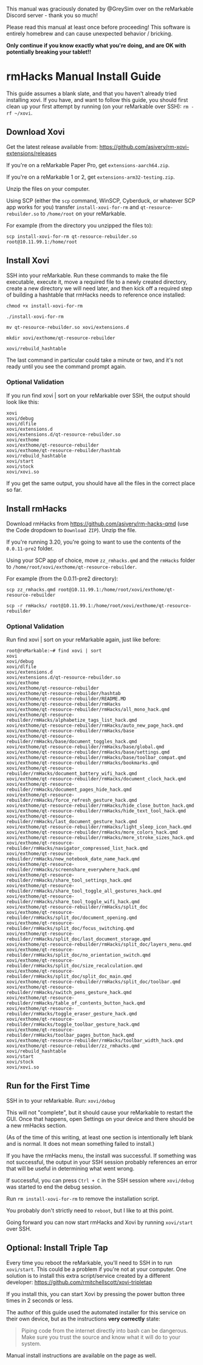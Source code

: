 This manual was graciously donated by @GreySim over on the reMarkable Discord server - thank you so much!

Please read this manual at least once before proceeding! This software is entirely homebrew and can cause unexpected behavior / bricking.

**Only continue if you know exactly what you're doing, and are OK with potentially breaking your tablet!!**

# rmHacks Manual Install Guide

This guide assumes a blank slate, and that you haven't already tried installing xovi. If you have, and want to follow this guide, you should first clean up your first attempt by running (on your reMarkable over SSH): `rm -rf ~/xovi`.

## Download Xovi

Get the latest release available from: https://github.com/asivery/rm-xovi-extensions/releases

If you're on a reMarkable Paper Pro, get `extensions-aarch64.zip`.

If you're on a reMarkable 1 or 2, get `extensions-arm32-testing.zip`.

Unzip the files on your computer.

Using SCP (either the `scp` command, WinSCP, Cyberduck, or whatever SCP app works for you) transfer `install-xovi-for-rm` and `qt-resource-rebuilder.so` to `/home/root` on your reMarkable.

For example (from the directory you unzipped the files to):

`scp install-xovi-for-rm qt-resource-rebuilder.so root@10.11.99.1:/home/root`

## Install Xovi

SSH into your reMarkable. Run these commands to make the file executable, execute it, move a required file to a newly created directory, create a new directory we will need later, and then kick off a required step of building a hashtable that rmHacks needs to reference once installed:

`chmod +x install-xovi-for-rm`

`./install-xovi-for-rm`

`mv qt-resource-rebuilder.so xovi/extensions.d`

`mkdir xovi/exthome/qt-resource-rebuilder`

`xovi/rebuild_hashtable`

The last command in particular could take a minute or two, and it's not ready until you see the command prompt again.

### Optional Validation

If you run find xovi | sort on your reMarkable over SSH, the output should look like this:

```
xovi
xovi/debug
xovi/dlfile
xovi/extensions.d
xovi/extensions.d/qt-resource-rebuilder.so
xovi/exthome
xovi/exthome/qt-resource-rebuilder
xovi/exthome/qt-resource-rebuilder/hashtab
xovi/rebuild_hashtable
xovi/start
xovi/stock
xovi/xovi.so
```

If you get the same output, you should have all the files in the correct place so far.

## Install rmHacks

Download rmHacks from https://github.com/asivery/rm-hacks-qmd (use the Code dropdown to `Download ZIP`). Unzip the file.

If you're running 3.20, you're going to want to use the contents of the `0.0.11-pre2` folder.

Using your SCP app of choice, move `zz_rmhacks.qmd` and the `rmHacks` folder to `/home/root/xovi/exthome/qt-resource-rebuilder`.

For example (from the 0.0.11-pre2 directory):

`scp zz_rmhacks.qmd root@10.11.99.1:/home/root/xovi/exthome/qt-resource-rebuilder`

`scp -r rmHacks/ root@10.11.99.1:/home/root/xovi/exthome/qt-resource-rebuilder`

### Optional Validation

Run find xovi | sort on your reMarkable again, just like before:

```
root@reMarkable:~# find xovi | sort
xovi
xovi/debug
xovi/dlfile
xovi/extensions.d
xovi/extensions.d/qt-resource-rebuilder.so
xovi/exthome
xovi/exthome/qt-resource-rebuilder
xovi/exthome/qt-resource-rebuilder/hashtab
xovi/exthome/qt-resource-rebuilder/README.MD
xovi/exthome/qt-resource-rebuilder/rmHacks
xovi/exthome/qt-resource-rebuilder/rmHacks/all_mono_hack.qmd
xovi/exthome/qt-resource-rebuilder/rmHacks/alphabetize_tags_list_hack.qmd
xovi/exthome/qt-resource-rebuilder/rmHacks/auto_new_page_hack.qmd
xovi/exthome/qt-resource-rebuilder/rmHacks/base
xovi/exthome/qt-resource-rebuilder/rmHacks/base/document_toggles_hack.qmd
xovi/exthome/qt-resource-rebuilder/rmHacks/base/global.qmd
xovi/exthome/qt-resource-rebuilder/rmHacks/base/settings.qmd
xovi/exthome/qt-resource-rebuilder/rmHacks/base/toolbar_compat.qmd
xovi/exthome/qt-resource-rebuilder/rmHacks/bookmarks.qmd
xovi/exthome/qt-resource-rebuilder/rmHacks/document_battery_wifi_hack.qmd
xovi/exthome/qt-resource-rebuilder/rmHacks/document_clock_hack.qmd
xovi/exthome/qt-resource-rebuilder/rmHacks/document_pages_hide_hack.qmd
xovi/exthome/qt-resource-rebuilder/rmHacks/force_refresh_gesture_hack.qmd
xovi/exthome/qt-resource-rebuilder/rmHacks/hide_close_button_hack.qmd
xovi/exthome/qt-resource-rebuilder/rmHacks/hide_text_tool_hack.qmd
xovi/exthome/qt-resource-rebuilder/rmHacks/last_document_gesture_hack.qmd
xovi/exthome/qt-resource-rebuilder/rmHacks/light_sleep_icon_hack.qmd
xovi/exthome/qt-resource-rebuilder/rmHacks/more_colors_hack.qmd
xovi/exthome/qt-resource-rebuilder/rmHacks/more_stroke_sizes_hack.qmd
xovi/exthome/qt-resource-rebuilder/rmHacks/navigator_compressed_list_hack.qmd
xovi/exthome/qt-resource-rebuilder/rmHacks/new_notebook_date_name_hack.qmd
xovi/exthome/qt-resource-rebuilder/rmHacks/screenshare_everywhere_hack.qmd
xovi/exthome/qt-resource-rebuilder/rmHacks/share_tool_settings_hack.qmd
xovi/exthome/qt-resource-rebuilder/rmHacks/share_tool_toggle_all_gestures_hack.qmd
xovi/exthome/qt-resource-rebuilder/rmHacks/share_tool_toggle_wifi_hack.qmd
xovi/exthome/qt-resource-rebuilder/rmHacks/split_doc
xovi/exthome/qt-resource-rebuilder/rmHacks/split_doc/document_opening.qmd
xovi/exthome/qt-resource-rebuilder/rmHacks/split_doc/focus_switching.qmd
xovi/exthome/qt-resource-rebuilder/rmHacks/split_doc/last_document_storage.qmd
xovi/exthome/qt-resource-rebuilder/rmHacks/split_doc/layers_menu.qmd
xovi/exthome/qt-resource-rebuilder/rmHacks/split_doc/no_orientation_switch.qmd
xovi/exthome/qt-resource-rebuilder/rmHacks/split_doc/size_recalculation.qmd
xovi/exthome/qt-resource-rebuilder/rmHacks/split_doc/split_doc_main.qmd
xovi/exthome/qt-resource-rebuilder/rmHacks/split_doc/toolbar.qmd
xovi/exthome/qt-resource-rebuilder/rmHacks/switch_pens_gesture_hack.qmd
xovi/exthome/qt-resource-rebuilder/rmHacks/table_of_contents_button_hack.qmd
xovi/exthome/qt-resource-rebuilder/rmHacks/toggle_eraser_gesture_hack.qmd
xovi/exthome/qt-resource-rebuilder/rmHacks/toggle_toolbar_gesture_hack.qmd
xovi/exthome/qt-resource-rebuilder/rmHacks/toolbar_pages_button_hack.qmd
xovi/exthome/qt-resource-rebuilder/rmHacks/toolbar_width_hack.qmd
xovi/exthome/qt-resource-rebuilder/zz_rmhacks.qmd
xovi/rebuild_hashtable
xovi/start
xovi/stock
xovi/xovi.so
```

## Run for the First Time

SSH in to your reMarkable. Run: `xovi/debug`

This will not "complete", but it should cause your reMarkable to restart the GUI. Once that happens, open Settings on your device and there should be a new rmHacks section.

(As of the time of this writing, at least one section is intentionally left blank and is normal. It does not mean something failed to install.)

If you have the rmHacks menu, the install was successful. If something was not successful, the output in your SSH session probably references an error that will be useful in determining what went wrong.

If successful, you can press `Ctrl + C` in the SSH session where `xovi/debug` was started to end the debug session.

Run `rm install-xovi-for-rm` to remove the installation script.

You probably don't strictly need to `reboot`, but I like to at this point.

Going forward you can now start rmHacks and Xovi by running `xovi/start` over SSH.

## Optional: Install Triple Tap

Every time you reboot the reMarkable, you'll need to SSH in to run `xovi/start`. This could be a problem if you're not at your computer. One solution is to install this extra script/service created by a different developer: https://github.com/rmitchellscott/xovi-tripletap

If you install this, you can start Xovi by pressing the power button three times in 2 seconds or less.

The author of this guide used the automated installer for this service on their own device, but as the instructions **very correctly** state:

> Piping code from the internet directly into bash can be dangerous. Make sure you trust the source and know what it will do to your system.

Manual install instructions are available on the page as well.


